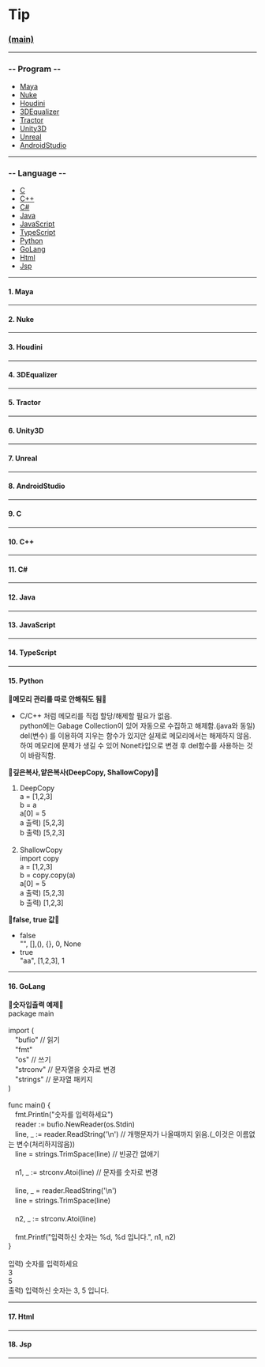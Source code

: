 # Tip
### [(main)](/readme.md) 
***
### -- Program --
* [Maya](#1-maya)
* [Nuke](#2-nuke)
* [Houdini](#3-houdini)
* [3DEqualizer](#4-3dequalizer)
* [Tractor](#5-tractor)
* [Unity3D](#6-unity3d)
* [Unreal](#7-unreal)
* [AndroidStudio](#8-androidstudio)
***
### -- Language --  
* [C](#9-c)
* [C++](#10-c)
* [C#](#11-c)
* [Java](#12-java)
* [JavaScript](#13-javascript)
* [TypeScript](#14-typescript)
* [Python](#15-python)
* [GoLang](#16-golang)
* [Html](#17-html)
* [Jsp](#18-jsp)
***
#### 1. Maya
***
#### 2. Nuke
***
#### 3. Houdini
***
#### 4. 3DEqualizer
***
#### 5. Tractor
***
#### 6. Unity3D
***
#### 7. Unreal
***
#### 8. AndroidStudio
***
#### 9. C
***
#### 10. C++
***
#### 11. C#  
***
#### 12. Java  
***
#### 13. JavaScript  
***
#### 14. TypeScript  
***
#### 15. Python  
:large_blue_diamond:**메모리 관리를 따로 안해줘도 됨**:large_blue_diamond:<br>
- C/C++ 처럼 메모리를 직접 할당/해제할 필요가 없음.<br>
python에는 Gabage Collection이 있어 자동으로 수집하고 해제함.(java와 동일)<br>
del(변수) 를 이용하여 지우는 함수가 있지만 실제로 메모리에서는 해제하지 않음.<br>
하여 메모리에 문제가 생길 수 있어 None타입으로 변경 후 del함수를 사용하는 것이 바람직함.<br>

:large_blue_diamond:**깊은복사,얕은복사(DeepCopy, ShallowCopy)**:large_blue_diamond:<br>
1. DeepCopy<br>
a = [1,2,3]<br>
b = a<br>
a[0] = 5<br>
a 출력) [5,2,3]<br>
b 출력) [5,2,3]<br><br>
2. ShallowCopy<br>
import copy<br>
a = [1,2,3]<br>
b = copy.copy(a)<br>
a[0] = 5<br>
a 출력) [5,2,3]<br>
b 출력) [1,2,3]<br>

:large_blue_diamond:**false, true 값**:large_blue_diamond:  
- false<br>
"", [],(), {}, 0, None<br>
- true<br>
"aa", [1,2,3], 1<br>

***
#### 16. GoLang
:large_blue_diamond:**숫자입출력 예제**:large_blue_diamond:<br>
package main<br><br>
import (<br>
　"bufio" // 읽기<br>
　"fmt"<br>
　"os"      // 쓰기<br>
　"strconv" // 문자열을 숫자로 변경<br>
　"strings" // 문자열 패키지<br>
)<br><br>
func main() {<br>
　fmt.Println("숫자를 입력하세요")<br>
　reader := bufio.NewReader(os.Stdin)<br>
　line, _ := reader.ReadString('\n') // 개행문자가 나올때까지 읽음.(_이것은 이름없는 변수(처리하지않음))<br>
　line = strings.TrimSpace(line)     // 빈공간 없애기<br><br>
　n1, _ := strconv.Atoi(line) // 문자를 숫자로 변경<br><br>
　line, _ = reader.ReadString('\n')<br>
　line = strings.TrimSpace(line)<br><br>
　n2, _ := strconv.Atoi(line)<br><br>
　fmt.Printf("입력하신 숫자는 %d, %d 입니다.", n1, n2)<br>
}<br><br>
입력) 숫자를 입력하세요 <br>
3<br>
5<br>
출력) 입력하신 숫자는 3, 5 입니다.<br>
***
#### 17. Html  
***
#### 18. Jsp  
***
